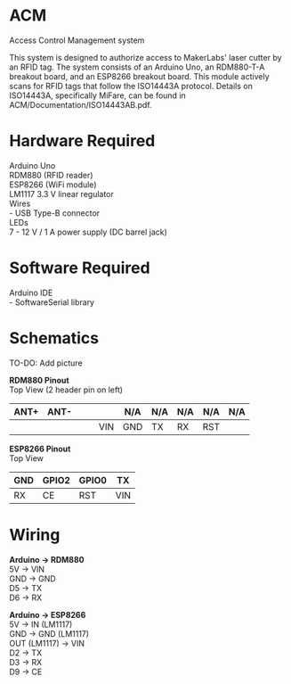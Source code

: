 # ACM
Access Control Management system

This system is designed to authorize access to MakerLabs' laser cutter by an RFID tag. The system consists of an Arduino Uno, an RDM880-T-A breakout board, and an ESP8266 breakout board. This module actively scans for RFID tags that follow the ISO14443A protocol. Details on ISO14443A, specifically MiFare, can be found in ACM/Documentation/ISO14443AB.pdf.


# Hardware Required
Arduino Uno  
RDM880 (RFID reader)  
ESP8266 (WiFi module)  
LM1117 3.3 V linear regulator  
Wires  
	- USB Type-B connector  
LEDs  
7 - 12 V / 1 A power supply (DC barrel jack)  


# Software Required
Arduino IDE  
	- SoftwareSerial library  
  
# Schematics
TO-DO: Add picture

__RDM880 Pinout__  
Top View (2 header pin on left)  

 ANT+ | ANT- | | | | N/A | N/A | N/A | N/A | N/A   
 --- | --- | --- | --- | --- | --- | --- | --- | --- | --- 
 | | | | | VIN	| GND |	TX | RX | RST   


__ESP8266 Pinout__  
Top View  

GND | GPIO2 | GPIO0 | TX 
--- | --- | --- | ---
RX | CE | RST | VIN


# Wiring
__Arduino -> RDM880__  
5V -> VIN  
GND -> GND  
D5 -> TX  
D6 -> RX  

__Arduino -> ESP8266__  
5V -> IN (LM1117)  
GND -> GND (LM1117)  
OUT (LM1117) -> VIN  
D2 -> TX  
D3 -> RX  
D9 -> CE  
